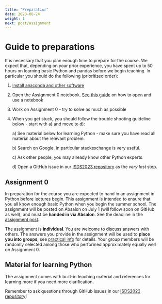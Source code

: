 ```yaml
---
title: "Preparation"
date: 2023-06-24
weight: 1
next: post/assignment
---
```


# Guide to preparations
It is necessary that you plan enough time to prepare for the course. We expect that, depending on your prior experience, you have spent up to 50 hours on learning basic Python and pandas before we begin teaching. In particular you should do the following (prioritized order):

1. [Install anaconda and other software](/isds2023/post/install/)
2. Open the Assignment 0 notebook. [See this guide](https://www.codecademy.com/articles/how-to-use-jupyter-notebooks) on how to open and use a notebook
3. Work on Assignment 0 - try to solve as much as possible
4. When you get stuck, you should follow the trouble shooting guideline below - start with a) and move to d):

    a) See material below for learning Python - make sure you have read all material about the relevant problem.

    b) Search on Google, in particular stackexchange is very useful.
    
    c) Ask other people, you may already know other Python experts.

    d) Open a GitHub issue in our [ISDS2023 repository](https://github.com/isdsucph/isds2023) as the *very last* step.


## Assignment 0
In preparation for the course you are expected to hand in an assignment in Python before lectures begin. This assignment is intended to ensure that you all know enough basic Python when you begin the summer school.
The assignment will be posted on Absalon on July 1 (will follow soon on GitHub as well), and must be **handed in via Absalon**. See the deadline in the [assignment post](/isds2023/post/assignment/).

The assignment is **individual**. You are welcome to discuss answers with others. The answers you provide in the assignment will be used to **place you into groups**, see [practical info](/isds2023/page/practical/) for details. Your
group members will be randomly selected among those who performed approximately equally well on Assignment 0.


## Material for learning Python

The assignment comes with built-in teaching material and references for learning more if you need more clarification. 

Remember to ask questions through GitHub issues in our [ISDS2023 repository](https://github.com/isdsucph/isds2023/issues)!

